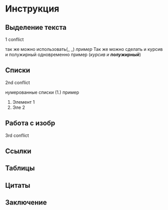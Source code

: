 # Инструкция

## Выделение текста

1 conflict

так же можно использовать(_ _)
_пример_
Так же можно сделать и курсив и полужирный одновременно 
пример (_курсив и __полужирный___)

## Списки

2nd conflict

нумерованные списки (1.)
пример
1. Элемент 1
2. Эле 2

## Работа с изобр

3rd conflict

## Ссылки

## Таблицы

## Цитаты

## Заключение